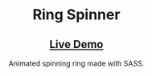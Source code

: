 <h1 align="center">Ring Spinner</h1> 
<h2 align="center"><a  href="https://chloe-trn.github.io/ring-spinner/"  target="_blank">Live Demo</a></h2> 
<p align="center"> Animated spinning ring made with SASS.</p>
